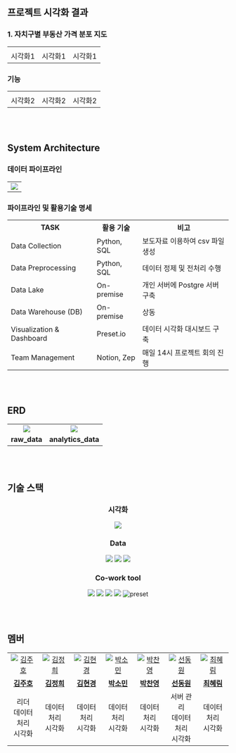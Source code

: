 ## 프로젝트 시각화 결과

### 1. 자치구별 부동산 가격 분포 지도 

<table>
  <tr>
    <td align="center">
      <img src=""/>
    </td>
    <td align="center">
      <img src="" />
    </td>
    <td align="center">
      <img src="" />
    </td>
  </tr>
  <tr>
    <td align="center">
      <span>시각화1</span>
    </td>
    <td align="center">
      <span>시각화1</span>
    </td>
    <td align="center">
      <span>시각화1</span>
    </td>
  </tr>
</table>

### 기능

<table>
  <tr>
    <td align="center">
      <img src="" />
    </td>
    <td align="center">
      <img src="" />
    </td>
    <td align="center">
      <img src="" />
    </td>
  </tr>
  <tr>
    <td align="center">
      <span>시각화2</span>
    </td>
    <td align="center">
      <span>시각화2</span>
    </td>
    <td align="center">
      <span>시각화2</span>
    </td>
  </tr>
</table>

</br>
</br>

## System Architecture

### 데이터 파이프라인

<table>
  <td align="center">
    <img src="https://github.com/yygs321/more-wages-for-homes/blob/feat/-sql/pics/system_architecture.png">
  </td>
</table>

### 파이프라인 및 활용기술 명세
<table>
  <tr>
    <th>TASK</th>
    <th>활용 기술</th>
    <th>비고</th>
  </tr>
  <tr>
    <td>Data Collection</td>
    <td>Python, SQL</td>
    <td>보도자료 이용하여 csv 파일 생성</td>
  </tr>
  <tr>
    <td>Data Preprocessing</td>
    <td>Python, SQL</td>
    <td>데이터 정제 및 전처리 수행</td>
  </tr>
  <tr>
    <td>Data Lake</td>
    <td>On-premise</td>
    <td>개인 서버에 Postgre 서버 구축</td>
  </tr>
  <tr>
    <td>Data Warehouse (DB)</td>
    <td>On-premise</td>
    <td>상동</td>
  </tr>
  <tr>
    <td>Visualization & Dashboard</td>
    <td>Preset.io</td>
    <td>데이터 시각화 대시보드 구축</td>
  </tr>
  <tr>
    <td>Team Management</td>
    <td>Notion, Zep</td>
    <td>매일 14시 프로젝트 회의 진행</td>
  </tr>
</table>

</br>
</br>

## ERD
<table>
  <tr>
    <td align="center">
        <img src="https://github.com/yygs321/more-wages-for-homes/blob/feat/-sql/pics/raw_data_erd.png">
    </td>
    <td align="center">
        <img src="https://github.com/yygs321/more-wages-for-homes/blob/feat/-sql/pics/analytics_erd.png">
    </td>
  </tr>
  <tr>
    <td align="center">
      <b>raw_data</b>
    </td>
    <td align="center">
      <b>analytics_data</b>
    </td>
  </tr>
</table>

</br>
</br>

## 기술 스택

<h3 align="center">시각화</h3>
<p align="center">
    <img src="https://img.shields.io/badge/apachesuperset-20A6C9?&logo=apachesuperset&logoColor=white">
</p>
<h3 align="center">Data</h3>
<p align="center">
    <img src="https://img.shields.io/badge/postgresql-4169E1?&logo=postgresql&logoColor=white">
    <img src="https://img.shields.io/badge/Python-3776AB?&logo=python&logoColor=white">
    <img src="https://img.shields.io/badge/pandas-150458?&logo=pandas&logoColor=white">
</p>
<h3 align="center">Co-work tool</h3>
<p align="center">
    <img src="https://img.shields.io/badge/ubuntu-E95420?&logo=ubuntu&logoColor=white">
    <img src="https://img.shields.io/badge/github-181717?&logo=github&logoColor=white">
    <img src="https://img.shields.io/badge/Notion-232F3E?&logo=Notion&logoColor=white">
    <img src="https://img.shields.io/badge/slack-E4637C?&logo=slack&logoColor=white">
    <img src="https://img.shields.io/badge/preset--io-00B992?logoColor=white" alt="preset" />
</p>

</br>
</br>

## 멤버

<table>
  <tr>
    <td align="center">
      <a href="https://github.com/hosic2">
        <img src="https://github.com/hosic2.png" alt="김주호" />
      </a>
    </td>
     <td align="center">
      <a href="https://github.com/kimhee02">
        <img src="https://github.com/kimhee02.png" alt="김정희" />
      </a>
    </td>
    <td align="center">
      <a href="https://github.com/DEHailey">
        <img src="https://github.com/DEHailey.png" alt="김현경" />
      </a>
    </td>
    <td align="center">
      <a href="https://github.com/yygs321">
        <img src="https://github.com/yygs321.png" alt="박소민" />
      </a>
    </td>
    <td align="center">
      <a href="https://github.com/Park-Chanyeong">
        <img src="https://github.com/Park-Chanyeong.png" alt="박찬영" />
      </a>
    </td>
    <td align="center">
      <a href="https://github.com/boolYikes">
        <img src="https://github.com/boolYikes.png" alt="선동원" />
      </a>
    </td>
    <td align="center">
      <a href="https://github.com/HaelimC">
        <img src="https://github.com/HaelimC.png" alt="최혜림" />
      </a>
    </td>
  </tr>
  <tr>
    <td align="center">
      <a href="https://github.com/hosic2">
        <b>김주호</b>
      </a>
    </td>
     <td align="center">
      <a href="https://github.com/kimhee02">
        <b>김정희</b>
      </a>
    </td>
    <td align="center">
      <a href="https://github.com/DEHailey">
        <b>김현경</b>
      </a>
    </td>
    <td align="center">
      <a href="https://github.com/yygs321">
        <b>박소민</b>
      </a>
    </td>
    <td align="center">
      <a href="https://github.com/Park-Chanyeong">
        <b>박찬영</b>
      </a>
    </td>
    <td align="center">
      <a href="https://github.com/boolYikes">
        <b>선동원</b>
      </a>
    </td>
    <td align="center">
      <a href="https://github.com/HaelimC">
        <b>최혜림</b>
      </a>
    </td>
  </tr>
  <tr>
    <td align="center">
      <span>리더<br>데이터 처리<br>시각화</span>
    </td>
    <td align="center">
      <span>데이터 처리<br>시각화</span>
    </td>
    <td align="center">
      <span>데이터 처리<br>시각화</span>
    </td>
    <td align="center">
      <span>데이터 처리<br>시각화</span>
    </td>
    <td align="center">
      <span>데이터 처리<br>시각화</span>
    </td>
    <td align="center">
      <span>서버 관리<br>데이터 처리<br>시각화</span>
    </td>
    <td align="center">
      <span>데이터 처리<br>시각화</span>
    </td>
  </tr>
</table>

